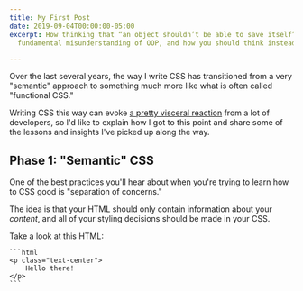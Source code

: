 ```yaml
---
title: My First Post
date: 2019-09-04T00:00:00-05:00
excerpt: How thinking that “an object shouldn’t be able to save itself” exposes a
  fundamental misunderstanding of OOP, and how you should think instead.

---
```

Over the last several years, the way I write CSS has transitioned from a very "semantic" approach to something much more like what is often called "functional CSS."

Writing CSS this way can evoke [a pretty visceral reaction](https://twitter.com/mezzoblue/status/794419442272714752) from a lot of developers, so I'd like to explain how I got to this point and share some of the lessons and insights I've picked up along the way.

## Phase 1: "Semantic" CSS

One of the best practices you'll hear about when you're trying to learn how to CSS good is "separation of concerns."

The idea is that your HTML should only contain information about your _content_, and all of your styling decisions should be made in your CSS.

Take a look at this HTML:

    ```html
    <p class="text-center">
        Hello there!
    </p>
    ```